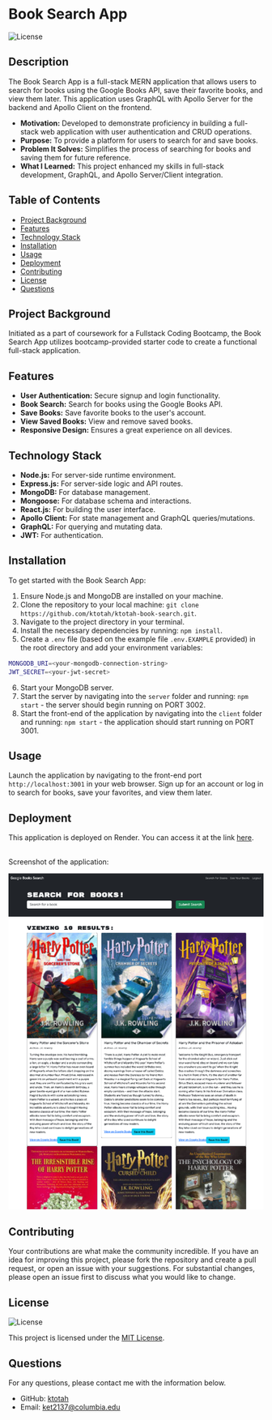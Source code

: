 # Book Search App

![License](https://img.shields.io/badge/License-MIT-blue.svg)

## Description
The Book Search App is a full-stack MERN application that allows users to search for books using the Google Books API, save their favorite books, and view them later. This application uses GraphQL with Apollo Server for the backend and Apollo Client on the frontend.

* **Motivation:** Developed to demonstrate proficiency in building a full-stack web application with user authentication and CRUD operations.
* **Purpose:** To provide a platform for users to search for and save books.
* **Problem It Solves:** Simplifies the process of searching for books and saving them for future reference.
* **What I Learned:** This project enhanced my skills in full-stack development, GraphQL, and Apollo Server/Client integration.

## Table of Contents

- [Project Background](#project-background)
- [Features](#features)
- [Technology Stack](#technology-stack)
- [Installation](#installation)
- [Usage](#usage)
- [Deployment](#deployment)
- [Contributing](#contributing)
- [License](#license)
- [Questions](#questions)

## Project Background
Initiated as a part of coursework for a Fullstack Coding Bootcamp, the Book Search App utilizes bootcamp-provided starter code to create a functional full-stack application.

## Features

- **User Authentication:** Secure signup and login functionality.
- **Book Search:** Search for books using the Google Books API.
- **Save Books:** Save favorite books to the user's account.
- **View Saved Books:** View and remove saved books.
- **Responsive Design:** Ensures a great experience on all devices.

## Technology Stack

- **Node.js:** For server-side runtime environment.
- **Express.js:** For server-side logic and API routes.
- **MongoDB:** For database management.
- **Mongoose:** For database schema and interactions.
- **React.js:** For building the user interface.
- **Apollo Client:** For state management and GraphQL queries/mutations.
- **GraphQL:** For querying and mutating data.
- **JWT:** For authentication.

## Installation 
To get started with the Book Search App:

1. Ensure Node.js and MongoDB are installed on your machine.
2. Clone the repository to your local machine: `git clone https://github.com/ktotah/ktotah-book-search.git`.
3. Navigate to the project directory in your terminal.
4. Install the necessary dependencies by running: `npm install`.
5. Create a `.env` file (based on the example file `.env.EXAMPLE` provided) in the root directory and add your environment variables: 
```bash
MONGODB_URI=<your-mongodb-connection-string>
JWT_SECRET=<your-jwt-secret>
```
6. Start your MongoDB server.
7. Start the server by navigating into the `server` folder and running: `npm start` - the server should begin running on PORT 3002.
8. Start the front-end of the application by navigating into the `client` folder and running: `npm start` - the application should start running on PORT 3001.

## Usage 
Launch the application by navigating to the front-end port `http://localhost:3001` in your web browser. Sign up for an account or log in to search for books, save your favorites, and view them later.

## Deployment
This application is deployed on Render. You can access it at the link [here](REPLACE_W_REAL_LINK).

<br>
Screenshot of the application:

![Screenshot of the Book Search App, showcasing the search results page after searching for "Harry Potter". The results display various Harry Potter book covers along with their titles, authors, descriptions, and options to view more details on Google Books or save the book.](./assets/book-search-app.png)

## Contributing

Your contributions are what make the community incredible. If you have an idea for improving this project, please fork the repository and create a pull request, or open an issue with your suggestions. For substantial changes, please open an issue first to discuss what you would like to change.

## License
![License](https://img.shields.io/badge/License-MIT-blue.svg)

This project is licensed under the [MIT License](./LICENSE).

## Questions
For any questions, please contact me with the information below.

* GitHub: [ktotah](https://github.com/ktotah)
* Email: [ket2137@columbia.edu](mailto:ket2137@columbia.edu)